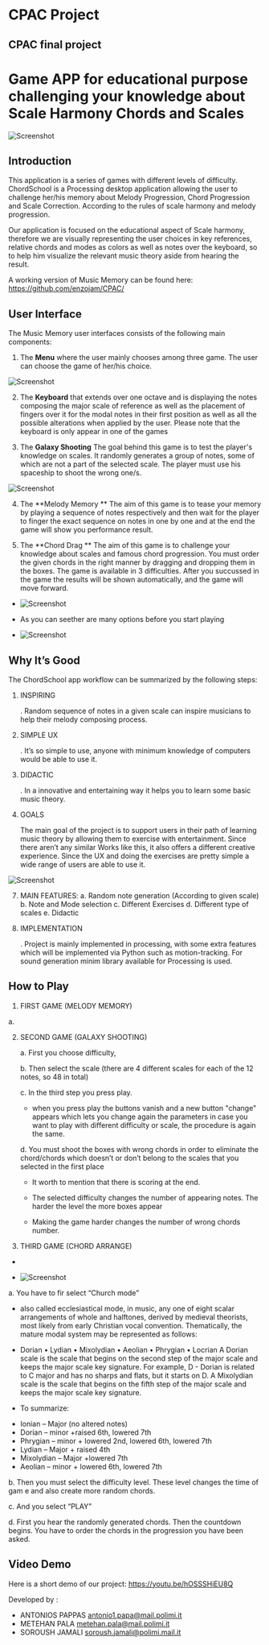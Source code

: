 # CPAC Project
## CPAC final project 

# Game APP for educational purpose challenging your knowledge about Scale Harmony Chords and Scales 

![Screenshot](screenshots/main-menu.png)

## Introduction

This application is a series of games with different levels of difficulty.
ChordSchool is a Processing desktop application allowing the user to challenge her/his memory about Melody Progression, Chord Progression and Scale Correction. According to the rules of scale harmony and melody progression. 

Our application is focused on the educational aspect of Scale harmony, therefore we are visually representing the user choices in key references, relative chords and modes as colors as well as notes over the keyboard, so to help him visualize the relevant music theory aside from hearing the result.

A working version of Music Memory can be found here: https://github.com/enzojam/CPAC/

## User Interface

The Music Memory user interfaces consists of the following main components:
1.	The **Menu**
 where the user mainly chooses among three game. The user can choose the game of her/his choice.

![Screenshot](screenshots/keyboard.png)

2.	 The **Keyboard** 
that extends over one octave and is displaying the notes composing the major scale of reference as well as the placement of fingers over it for the modal notes in their first position as well as all the possible alterations when applied by the user. Please note that the keyboard is only appear in one of the games


3.	The **Galaxy Shooting** 
The goal behind this game is to test the player's knowledge on scales. It randomly generates a group of notes, some of which are not a part of the selected scale. The player must use his spaceship to shoot the wrong one/s.

![Screenshot](screenshots/shooting.jpg)


4.	The **Melody Memory ** 
The aim of this game is to tease your memory by playing a sequence of notes respectively and then wait for the player to finger the exact sequence on notes in one by one and at the end the game will show you performance result.

5.	The **Chord Drag **
The aim of this game is to challenge your knowledge about scales and famous chord progression. You must order the given chords in the right manner by dragging and dropping them in the boxes. The game is available in 3 difficulties. After you succussed in the game the results will be shown automatically, and the game will move forward.

- ![Screenshot](screenshots/drag_option.png)

- As you can seether are many options before you start playing 

- ![Screenshot](screenshots/drag.png)



## Why It’s Good

The ChordSchool app workflow can be summarized by the following steps:

1.	INSPIRING

      .	Random sequence of notes in a given scale can inspire musicians to help their melody composing process.

2.	SIMPLE UX

      .	It’s so simple to use, anyone with  minimum knowledge of computers would be able to use it.

3.	DIDACTIC

     .	In a innovative and entertaining way it helps you to learn some basic music theory.



6.	 GOALS 

       The main goal of the project is to support users in their path of learning music theory by allowing them to exercise with entertainment. Since there aren’t any similar Works like this, it also offers a different creative experience.
Since the UX and doing the exercises are pretty simple a wide range of users are able to use it.

![Screenshot](screenshots/Impl.png)

7.	MAIN FEATURES:
a.	Random note generation (According to given scale)
b.	Note and Mode selection
c.	Different Exercises
d.	Different type of scales
e.	Didactic

8.	IMPLEMENTATION

      . Project is mainly implemented in processing, with some extra features which will be implemented via Python such as motion-tracking. For sound generation minim library available for Processing is used. 


## How to Play


1.	FIRST GAME (MELODY MEMORY)

a.	

2.	SECOND GAME (GALAXY SHOOTING)

      a.	First you choose difficulty, 

      b.	Then select the scale (there are 4 different scales for each of the 12 notes, so 48 in total) 

      c.	In the third step you press play. 

      - when you press play the buttons vanish and a new button "change" appears which lets you change again the parameters in         case you want to play with different difficulty or scale, the procedure is again the same.

      d.	You must shoot the boxes with wrong chords in order to eliminate the chord/chords which doesn’t or don’t belong to the         scales that you selected in the first place 

      - It worth to mention that there is scoring at the end.

      - The selected difficulty changes the number of appearing notes. The harder the level the more boxes appear

      -	Making the game harder changes the number of wrong chords number.

3.	THIRD GAME (CHORD ARRANGE)
* 
- ![Screenshot](screenshots/drag_option.png)

a.	You have to fir select “Church mode”
-	also called ecclesiastical mode, in music, any one of eight scalar arrangements of whole and halftones, derived by medieval theorists, most likely from early Christian vocal convention. Thematically, the mature modal system may be represented as follows:
-	Dorian • Lydian • Mixolydian • Aeolian • Phrygian • Locrian A Dorian scale is the scale that begins on the second step of the major scale and keeps the major scale key signature. For example, D - Dorian is related to C major and has no sharps and flats, but it starts on D. A Mixolydian scale is the scale that begins on the fifth step of the major scale and keeps the major scale key signature. 

- To summarize:

* Ionian – Major (no altered notes)
* Dorian – minor +raised 6th, lowered 7th
* Phrygian – minor + lowered 2nd, lowered 6th, lowered 7th
* Lydian – Major + raised 4th
* Mixolydian – Major +lowered 7th
* Aeolian – minor + lowered 6th, lowered 7th


b. Then you must select the difficulty level. These level changes the time of gam e and also create more random chords.

c. And you select “PLAY”

d. First you hear the randomly generated chords. 
   Then the countdown begins. You have to order the chords in the progression you have been asked. 




## Video Demo
Here is a short demo of our project: https://youtu.be/hOSSSHiEU8Q

Developed by :

-	ANTONIOS PAPPAS	antonio1.papa@mail.polimi.it
-	METEHAN PALA		metehan.pala@mail.polimi.it
-	SOROUSH JAMALI	soroush.jamali@polimi.mail.it


